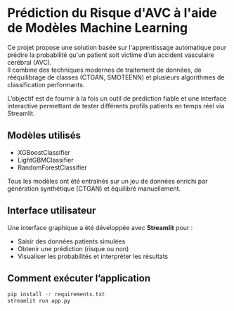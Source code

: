 # Prédiction du Risque d'AVC à l'aide de Modèles Machine Learning

Ce projet propose une solution basée sur l'apprentissage automatique pour prédire la probabilité qu'un patient soit victime d’un accident vasculaire cérébral (AVC).  
Il combine des techniques modernes de traitement de données, de rééquilibrage de classes (CTGAN, SMOTEENN) et plusieurs algorithmes de classification performants.

L’objectif est de fournir à la fois un outil de prédiction fiable et une interface interactive permettant de tester différents profils patients en temps réel via Streamlit.

## Modèles utilisés

- XGBoostClassifier
- LightGBMClassifier
- RandomForestClassifier

Tous les modèles ont été entraînés sur un jeu de données enrichi par génération synthétique (CTGAN) et équilibré manuellement.

## Interface utilisateur

Une interface graphique a été développée avec **Streamlit** pour :
- Saisir des données patients simulées
- Obtenir une prédiction (risque ou non)
- Visualiser les probabilités et interpréter les résultats

## Comment exécuter l’application

```bash
pip install -r requirements.txt
streamlit run app.py
